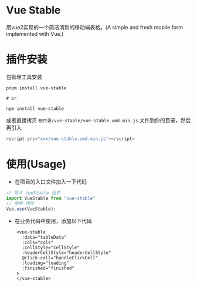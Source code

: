 # Vue Stable
用vue2实现的一个简洁清新的移动端表格。(A simple and fresh mobile form implemented with Vue.)
# 插件安装
包管理工具安装
```
pnpm install vue-stable

# or

npm install vue-stable

```
或者直接拷贝 `根目录/vue-stable/vue-stable.umd.min.js` 文件到你的目录，然后再引入

```javascript
<script src="xxx/vue-stable.umd.min.js"></script>
```

# 使用(Usage)

* 在项目的入口文件加入一下代码
```javascript
// 导入 VueStable 组件
import VueStable from "vue-stable"
// 使用 组件
Vue.use(VueStable);
```
* 在业务代码中使用，添加以下代码
```vue
    <vue-stable
      :data="tableData"
      :cols="cols"
      :cellStyle="cellStyle"
      :headerCellStyle="headerCellStyle"
      @click-cell="handleClickCell"
      :loading="loading"
      :finished="finished"
    >
    </vue-stable>
```